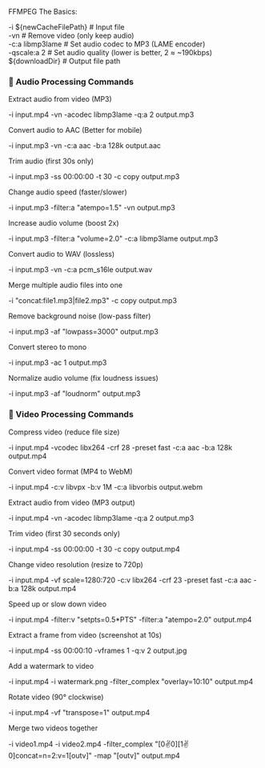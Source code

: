 FFMPEG The Basics:

-i ${newCacheFilePath}  # Input file  
-vn                     # Remove video (only keep audio)  
-c:a libmp3lame         # Set audio codec to MP3 (LAME encoder)  
-qscale:a 2             # Set audio quality (lower is better, 2 ≈ ~190kbps)  
${downloadDir} # Output file path

### 🎵 Audio Processing Commands

Extract audio from video (MP3)

-i input.mp4 -vn -acodec libmp3lame -q:a 2 output.mp3

Convert audio to AAC (Better for mobile)

-i input.mp3 -vn -c:a aac -b:a 128k output.aac

Trim audio (first 30s only)

-i input.mp3 -ss 00:00:00 -t 30 -c copy output.mp3

Change audio speed (faster/slower)

-i input.mp3 -filter:a "atempo=1.5" -vn output.mp3

Increase audio volume (boost 2x)

-i input.mp3 -filter:a "volume=2.0" -c:a libmp3lame output.mp3

Convert audio to WAV (lossless)

-i input.mp3 -vn -c:a pcm_s16le output.wav

Merge multiple audio files into one

-i "concat:file1.mp3|file2.mp3" -c copy output.mp3

Remove background noise (low-pass filter)

-i input.mp3 -af "lowpass=3000" output.mp3

Convert stereo to mono

-i input.mp3 -ac 1 output.mp3

Normalize audio volume (fix loudness issues)

-i input.mp3 -af "loudnorm" output.mp3

### 🎥 Video Processing Commands

Compress video (reduce file size)

-i input.mp4 -vcodec libx264 -crf 28 -preset fast -c:a aac -b:a 128k output.mp4

Convert video format (MP4 to WebM)

-i input.mp4 -c:v libvpx -b:v 1M -c:a libvorbis output.webm

Extract audio from video (MP3 output)

-i input.mp4 -vn -acodec libmp3lame -q:a 2 output.mp3

Trim video (first 30 seconds only)

-i input.mp4 -ss 00:00:00 -t 30 -c copy output.mp4

Change video resolution (resize to 720p)

-i input.mp4 -vf scale=1280:720 -c:v libx264 -crf 23 -preset fast -c:a aac -b:a 128k output.mp4

Speed up or slow down video

-i input.mp4 -filter:v "setpts=0.5\*PTS" -filter:a "atempo=2.0" output.mp4

Extract a frame from video (screenshot at 10s)

-i input.mp4 -ss 00:00:10 -vframes 1 -q:v 2 output.jpg

Add a watermark to video

-i input.mp4 -i watermark.png -filter_complex "overlay=10:10" output.mp4

Rotate video (90° clockwise)

-i input.mp4 -vf "transpose=1" output.mp4

Merge two videos together

-i video1.mp4 -i video2.mp4 -filter_complex "[0:v:0][1:v:0]concat=n=2:v=1[outv]" -map "[outv]" output.mp4
